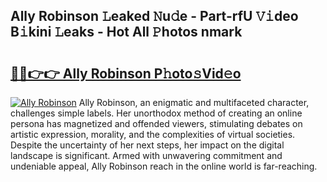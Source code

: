 ## Ally Robinson 𝙻eaked 𝙽u𝚍e - Part-rfU 𝚅𝚒deo B𝚒kini 𝙻eaks - Hot All 𝙿hotos nmark

# <h2><a href="http://ld44igc.urlbe.top/?page=Ally+Robinson">🔗🔗👉👉 Ally Robinson P𝚑oto𝚜Vid𝚎o</a></h2>

[![Ally Robinson](https://i.imgur.com/eBuTRDB.gif)](http://ld44igc.urlbe.top/?page=Ally+Robinson)
Ally Robinson, an enigmatic and multifaceted character, challenges simple labels. Her unorthodox method of creating an online persona has magnetized and offended viewers, stimulating debates on artistic expression, morality, and the complexities of virtual societies. Despite the uncertainty of her next steps, her impact on the digital landscape is significant. Armed with unwavering commitment and undeniable appeal, Ally Robinson reach in the online world is far-reaching.
